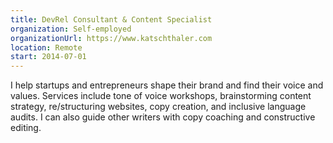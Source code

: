 ```yaml
---
title: DevRel Consultant & Content Specialist
organization: Self-employed
organizationUrl: https://www.katschthaler.com
location: Remote
start: 2014-07-01
---
```


I help startups and entrepreneurs shape their brand and find their voice and values. Services include tone of voice workshops, brainstorming content strategy, re/structuring websites, copy creation, and inclusive language audits. I can also guide other writers with copy coaching and constructive editing.  